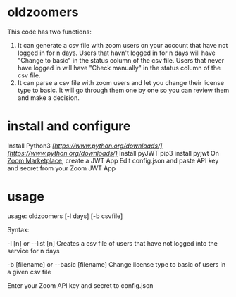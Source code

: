 # oldzoomers
This code has two functions:
1. It can generate a csv file with zoom users on your account that have not logged in for n days.
Users that havn't logged in for n days will have "Change to basic" in the status column of the csv file.
Users that never have logged in will have "Check manually" in the status column of the csv file. 
2. It can parse a csv file with zoom users and let you change their license type to basic.
It will go through them one by one so you can review them and make a decision.

# install and configure
Install Python3 *[https://www.python.org/downloads/](https://www.python.org/downloads/)*
Install pyJWT     pip3 install pyjwt
On [Zoom Marketplace](https://marketplace.zoom.us/docs/guides/build/jwt-app), create a JWT App 
Edit config.json and paste API key and secret from your Zoom JWT App

# usage
usage: oldzoomers [-l days] [-b csvfile]

Syntax:

-l [n] or --list [n]
Creates a csv file of users that have not logged into the service for n days

-b [filename] or --basic [filename]
Change license type to basic of users in a given csv file

Enter your Zoom API key and secret to config.json
